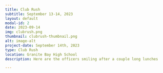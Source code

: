 ```yaml
---
title: Club Rush
subtitle: September 13-14, 2023
layout: default
modal-id: 2
date: 2023-09-14
img: clubrush.png
thumbnail: clubrush-thumbnail.png
alt: image-alt
project-date: September 14th, 2023
type: Club Rush
location: Granite Bay High School
description: Here are the officers smiling after a couple long lunches explaining what Key Club is to other students and cutting Otter Pops on the second day of our Club Rush!

---
```

